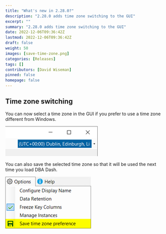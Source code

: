 ```yaml
---
title: "What's new in 2.28.0?"
description: "2.28.0 adds time zone switching to the GUI"
excerpt: ""
summary: "2.28.0 adds time zone switching to the GUI"
date: 2022-12-06T09:36:42Z
lastmod: 2022-12-06T09:36:42Z
draft: false
weight: 50
images: [save-time-zone.png]
categories: [Releases]
tags: []
contributors: [David Wiseman]
pinned: false
homepage: false
---
```

## Time zone switching

You can now select a time zone in the GUI if you prefer to use a time zone different from Windows.

![switch time zone](switch-time-zone.png)

You can also save the selected time zone so that it will be used the next time you load DBA Dash.

![switch time zone](save-time-zone.png)
